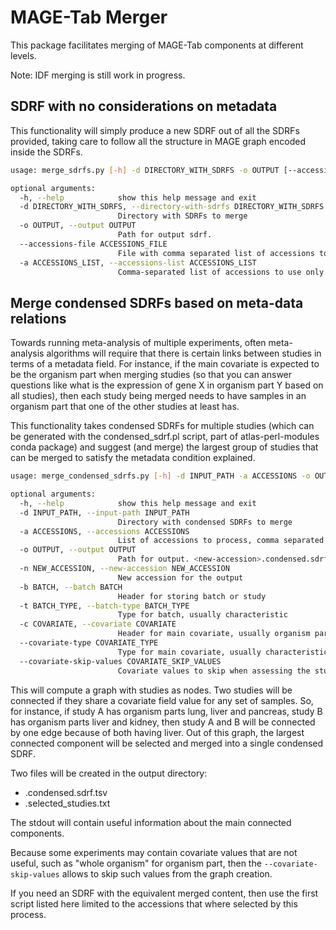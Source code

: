 # MAGE-Tab Merger

This package facilitates merging of MAGE-Tab components at different levels.

Note: IDF merging is still work in progress.

## SDRF with no considerations on metadata

This functionality will simply produce a new SDRF out of all the SDRFs provided, taking care to follow all the structure
in MAGE graph encoded inside the SDRFs.

```bash
usage: merge_sdrfs.py [-h] -d DIRECTORY_WITH_SDRFS -o OUTPUT [--accessions-file ACCESSIONS_FILE] [-a ACCESSIONS_LIST]

optional arguments:
  -h, --help            show this help message and exit
  -d DIRECTORY_WITH_SDRFS, --directory-with-sdrfs DIRECTORY_WITH_SDRFS
                        Directory with SDRFs to merge
  -o OUTPUT, --output OUTPUT
                        Path for output sdrf.
  --accessions-file ACCESSIONS_FILE
                        File with comma separated list of accessions to use only. Overrides accessions list.
  -a ACCESSIONS_LIST, --accessions-list ACCESSIONS_LIST
                        Comma-separated list of accessions to use only.
```

## Merge condensed SDRFs based on meta-data relations

Towards running meta-analysis of multiple experiments, often meta-analysis algorithms will require
that there is certain links between studies in terms of a metadata field. For instance, if the main
covariate is expected to be the organism part when merging studies (so that you can answer questions like
what is the expression of gene X in organism part Y based on all studies), then each study being merged
needs to have samples in an organism part that one of the other studies at least has.

This functionality takes condensed SDRFs for multiple studies (which can be generated with the condensed_sdrf.pl script, part of
atlas-perl-modules conda package) and suggest (and merge) the largest group of studies that can be merged to satisfy
the metadata condition explained.

```bash
usage: merge_condensed_sdrfs.py [-h] -d INPUT_PATH -a ACCESSIONS -o OUTPUT -n NEW_ACCESSION [-b BATCH] [-t BATCH_TYPE] [-c COVARIATE] [--covariate-type COVARIATE_TYPE] [--covariate-skip-values COVARIATE_SKIP_VALUES]

optional arguments:
  -h, --help            show this help message and exit
  -d INPUT_PATH, --input-path INPUT_PATH
                        Directory with condensed SDRFs to merge
  -a ACCESSIONS, --accessions ACCESSIONS
                        List of accessions to process, comma separated
  -o OUTPUT, --output OUTPUT
                        Path for output. <new-accession>.condensed.sdrf.tsv and <new-accession>.selected_studies.txt will be created there.
  -n NEW_ACCESSION, --new-accession NEW_ACCESSION
                        New accession for the output
  -b BATCH, --batch BATCH
                        Header for storing batch or study
  -t BATCH_TYPE, --batch-type BATCH_TYPE
                        Type for batch, usually characteristic
  -c COVARIATE, --covariate COVARIATE
                        Header for main covariate, usually organism part
  --covariate-type COVARIATE_TYPE
                        Type for main covariate, usually characteristic
  --covariate-skip-values COVARIATE_SKIP_VALUES
                        Covariate values to skip when assessing the studies connectivity; a commma separated list of values
```

This will compute a graph with studies as nodes. Two studies will be connected if they share a covariate field value for any set of samples.
So, for instance, if study A has organism parts lung, liver and pancreas, study B has organism parts liver and kidney,
then study A and B will be connected by one edge because of both having liver. Out of this graph,
the largest connected component will be selected and merged into a single condensed SDRF.

Two files will be created in the output directory:

- <new-accession>.condensed.sdrf.tsv
- <new-accession>.selected_studies.txt

The stdout will contain useful information about the main connected components.

Because some experiments may contain covariate values that are not useful, such as "whole organism" for organism part,
then the `--covariate-skip-values` allows to skip such values from the graph creation.

If you need an SDRF with the equivalent merged content, then use the first script listed here limited to the accessions
that where selected by this process.


